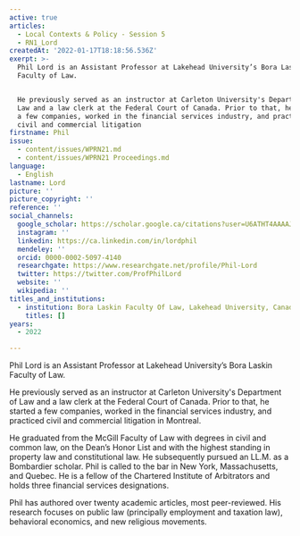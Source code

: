 ```yaml
---
active: true
articles:
  - Local Contexts & Policy - Session 5
  - RN1_Lord
createdAt: '2022-01-17T18:18:56.536Z'
exerpt: >-
  Phil Lord is an Assistant Professor at Lakehead University’s Bora Laskin
  Faculty of Law.


  He previously served as an instructor at Carleton University's Department of
  Law and a law clerk at the Federal Court of Canada. Prior to that, he started
  a few companies, worked in the financial services industry, and practiced
  civil and commercial litigation
firstname: Phil
issue:
  - content/issues/WPRN21.md
  - content/issues/WPRN21 Proceedings.md
language:
  - English
lastname: Lord
picture: ''
picture_copyright: ''
reference: ''
social_channels:
  google_scholar: https://scholar.google.ca/citations?user=U6ATHT4AAAAJ&hl=en
  instagram: ''
  linkedin: https://ca.linkedin.com/in/lordphil
  mendeley: ''
  orcid: 0000-0002-5097-4140
  researchgate: https://www.researchgate.net/profile/Phil-Lord
  twitter: https://twitter.com/ProfPhilLord
  website: ''
  wikipedia: ''
titles_and_institutions:
  - institution: Bora Laskin Faculty Of Law, Lakehead University, Canada
    titles: []
years:
  - 2022

---
```

Phil Lord is an Assistant Professor at Lakehead University’s Bora Laskin Faculty of Law.

He previously served as an instructor at Carleton University's Department of Law and a law clerk at the Federal Court of Canada. Prior to that, he started a few companies, worked in the financial services industry, and practiced civil and commercial litigation in Montreal.

He graduated from the McGill Faculty of Law with degrees in civil and common law, on the Dean’s Honor List and with the highest standing in property law and constitutional law. He subsequently pursued an LL.M. as a Bombardier scholar. Phil is called to the bar in New York, Massachusetts, and Quebec. He is a fellow of the Chartered Institute of Arbitrators and holds three financial services designations.

Phil has authored over twenty academic articles, most peer-reviewed. His research focuses on public law (principally employment and taxation law), behavioral economics, and new religious movements.